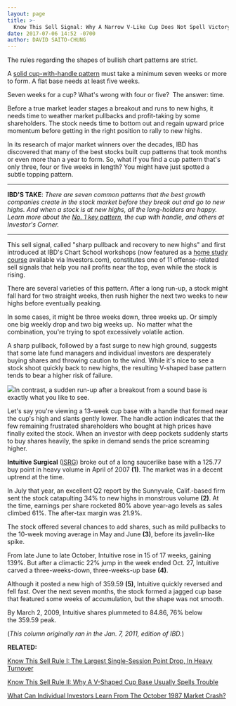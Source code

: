 ```yaml
---
layout: page
title: >-
  Know This Sell Signal: Why A Narrow V-Like Cup Does Not Spell Victory
date: 2017-07-06 14:52 -0700
author: DAVID SAITO-CHUNG
---
```





The rules regarding the shapes of bullish chart patterns are strict.


A [solid cup-with-handle pattern](https://www.investors.com/how-to-invest/investors-corner/the-basics-how-to-analyze-a-stocks-cup-with-handle/) must take a minimum seven weeks or more to form. A flat base needs at least five weeks.


Seven weeks for a cup? What's wrong with four or five?  The answer: time.


Before a true market leader stages a breakout and runs to new highs, it needs time to weather market pullbacks and profit-taking by some shareholders. The stock needs time to bottom out and regain upward price momentum before getting in the right position to rally to new highs.


In its research of major market winners over the decades, IBD has discovered that many of the best stocks built cup patterns that took months or even more than a year to form. So, what if you find a cup pattern that's only three, four or five weeks in length? You might have just spotted a subtle topping pattern.




---


**IBD'S TAKE**: *There are seven common patterns that the best growth companies create in the stock market before they break out and go to new highs. And when a stock is at new highs, all the long-holders are happy. Learn more about the [No. 1 key pattern](https://www.investors.com/how-to-invest/investors-corner/the-basics-how-to-analyze-a-stocks-cup-with-handle/), the cup with handle, and others at Investor's Corner.*




---


This sell signal, called "sharp pullback and recovery to new highs" and first introduced at IBD's Chart School workshops (now featured as a [home study course](http://shop.investors.com/offer/splashresponsive.aspx?id=IBD_New_Store_LP&src=APA1BQ) available via Investors.com), constitutes one of 11 offense-related sell signals that help you nail profits near the top, even while the stock is rising.


There are several varieties of this pattern. After a long run-up, a stock might fall hard for two straight weeks, then rush higher the next two weeks to new highs before eventually peaking.


In some cases, it might be three weeks down, three weeks up. Or simply one big weekly drop and two big weeks up.  No matter what the combination, you're trying to spot excessively volatile action.


A sharp pullback, followed by a fast surge to new high ground, suggests that some late fund managers and individual investors are desperately buying shares and throwing caution to the wind. While it's nice to see a stock shoot quickly back to new highs, the resulting V-shaped base pattern tends to bear a higher risk of failure.


![](https://www.investors.com/wp-content/uploads/2017/07/IC2-070617.png)In contrast, a sudden run-up after a breakout from a sound base is exactly what you like to see.


Let's say you're viewing a 13-week cup base with a handle that formed near the cup's high and slants gently lower. The handle action indicates that the few remaining frustrated shareholders who bought at high prices have finally exited the stock. When an investor with deep pockets suddenly starts to buy shares heavily, the spike in demand sends the price screaming higher.


**Intuitive Surgical** ([ISRG](https://research.investors.com/quote.aspx?symbol=ISRG)) broke out of a long saucerlike base with a 125.77 buy point in heavy volume in April of 2007 **(1)**. The market was in a decent uptrend at the time.


In July that year, an excellent Q2 report by the Sunnyvale, Calif.-based firm sent the stock catapulting 34% to new highs in monstrous volume **(2)**. At the time, earnings per share rocketed 80% above year-ago levels as sales climbed 61%. The after-tax margin was 21.9%.


The stock offered several chances to add shares, such as mild pullbacks to the 10-week moving average in May and June **(3)**, before its javelin-like spike.


From late June to late October, Intuitive rose in 15 of 17 weeks, gaining 139%. But after a climactic 22% jump in the week ended Oct. 27, Intuitive carved a three-weeks-down, three-weeks-up base **(4)**.


Although it posted a new high of 359.59 **(5)**, Intuitive quickly reversed and fell fast. Over the next seven months, the stock formed a jagged cup base that featured some weeks of accumulation, but the shape was not smooth.


By March 2, 2009, Intuitive shares plummeted to 84.86, 76% below the 359.59 peak.


(*This column originally ran in the Jan. 7, 2011, edition of IBD.*)


**RELATED:**


[Know This Sell Rule I: The Largest Single-Session Point Drop, In Heavy Turnover](https://www.investors.com/how-to-invest/investors-corner/know-this-sell-signal-the-biggest-single-day-point-loss-after-a-breakout/)


[Know This Sell Rule II: Why A V-Shaped Cup Base Usually Spells Trouble](https://www.investors.com/how-to-invest/investors-corner/know-this-key-sell-signal-why-a-v-shaped-base-spells-trouble/)


[What Can Individual Investors Learn From The October 1987 Market Crash?](https://www.investors.com/how-to-invest/investors-corner/could-you-have-spotted-the-1987-stock-market-top-yes-heres-how/)




